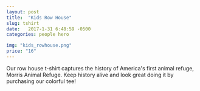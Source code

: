 ```yaml
---
layout: post
title:  "Kids Row House"
slug: tshirt
date:   2017-1-31 6:48:59 -0500
categories: people hero

img: "kids_rowhouse.png"
price: "16"
---
```

Our row house t-shirt captures the history of America's first animal refuge, Morris Animal Refuge. Keep history alive and look great doing it by purchasing our colorful tee!
